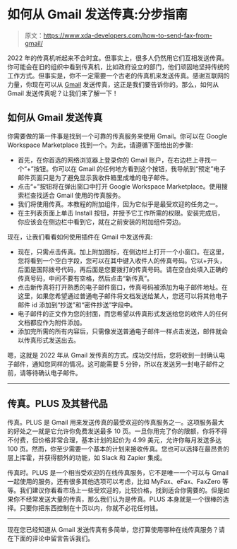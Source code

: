 # 如何从 Gmail 发送传真:分步指南

> 原文：<https://www.xda-developers.com/how-to-send-fax-from-gmail/>

2022 年的传真机听起来不合时宜。但事实上，很多人仍然用它们互相发送传真。你可能会在旧的组织中看到传真机，比如政府设立的部门，他们顽固地坚持传统的工作方式。但事实是，你不一定需要一个古老的传真机来发送传真。感谢互联网的力量，你现在可以从 [Gmail](https://www.xda-developers.com/gmail-rolling-out-chat-integration-personal-google-accounts/) 发送传真，这正是我们要告诉你的。那么，如何从 Gmail 发送传真呢？让我们来了解一下！

## 如何从 Gmail 发送传真

你需要做的第一件事是找到一个可靠的传真服务来使用 Gmail。你可以在 Google Workspace Marketplace 找到一个。为此，请遵循下面给出的步骤:

*   首先，在你首选的网络浏览器上登录你的 Gmail 账户，在右边栏上寻找一个“+”按钮。你可以在 Gmail 的任何地方看到这个按钮，我导航到“预定”电子邮件页面只是为了避免显示我收件箱里成堆的电子邮件。
*   点击“+”按钮将在弹出窗口中打开 Google Workspace Marketplace。使用搜索栏查找适合 Gmail 使用的传真服务。
*   我们将使用传真。本教程的附加组件，因为它似乎是最受欢迎的任务之一。
*   在主列表页面上单击 Install 按钮，并授予它工作所需的权限。安装完成后，你应该会在侧边栏中看到它，就在之前安装的附加组件旁边。

现在，让我们看看如何使用插件在 Gmail 中发送传真:

*   现在，只需点击传真。加上附加图标，在侧边栏上打开一个小窗口。在这里，您将看到一个空白字段，您可以在其中键入收件人的传真号码。它以+开头，后面是国际拨号代码，再后面是您要拨打的传真号码。请在空白处填入正确的传真号码，中间不要有空格，然后点击“新传真”。
*   点击新传真将打开熟悉的电子邮件窗口，传真号码被添加为电子邮件地址。在这里，如果您希望通过普通电子邮件将文档发送给某人，您还可以将其他电子邮件 id 添加到“抄送”和“密件抄送”字段中。
*   电子邮件的正文作为您的封面，而您希望以传真形式发送给您的收件人的任何文档都应作为附件添加。
*   添加完所需的所有内容后，只需像发送普通电子邮件一样点击发送，邮件就会以传真形式发送出去。

嗯，这就是 2022 年从 Gmail 发传真的方式。成功交付后，您将收到一封确认电子邮件，通知您同样的情况。这可能需要 5 分钟，所以在发送另一封电子邮件之前，请等待确认电子邮件。

* * *

## 传真。PLUS 及其替代品

传真。PLUS 是 Gmail 用来发送传真的最受欢迎的传真服务之一。这项服务最大的好处之一就是它允许你免费发送最多 10 页。一旦你用完了你的限额，你将不得不付费，但价格非常合理，基本计划的起价为 4.99 美元，允许你每月发送多达 100 页。然而，你至少需要一个基本的计划来接收传真。您也可以选择在最昂贵的层上挥霍，并获得额外的功能，如 Slack 和 Zapier 集成。

传真时。PLUS 是一个相当受欢迎的在线传真服务，它不是唯一一个可以与 Gmail 一起使用的服务。还有很多其他选项可以考虑，比如 MyFax、eFax、FaxZero 等等。我们建议你看看市场上一些受欢迎的，比较价格，找到适合你需要的。但是如果你不经常发送大量的传真，那么我们认为是传真。PLUS 本身就是一个很棒的选择。只要你把东西控制在十页以内，你就不必花任何钱。

* * *

现在您已经知道从 Gmail 发送传真有多简单，您打算使用哪种在线传真服务？请在下面的评论中留言告诉我们。